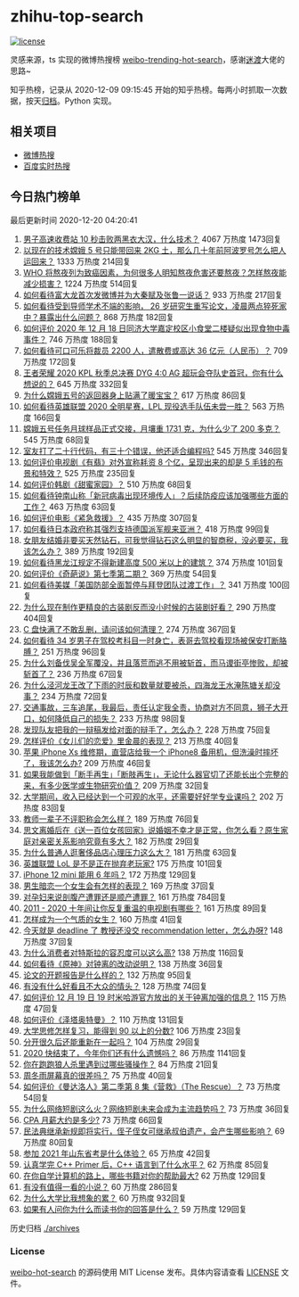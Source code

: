 # zhihu-top-search

[![license](https://img.shields.io/github/license/Arrackisarookie/zhihu-top-search)](https://github.com/Arrackisarookie/zhihu-top-search/blob/master/LICENSE)

灵感来源，ts 实现的微博热搜榜 [weibo-trending-hot-search](https://github.com/justjavac/weibo-trending-hot-search)，感谢[迷渡](https://github.com/justjavac)大佬的思路~

知乎热榜，记录从 2020-12-09 09:15:45 开始的知乎热榜。每两小时抓取一次数据，按天[归档](./archives)。Python 实现。

## 相关项目
+ [微博热搜](https://github.com/Arrackisarookie/weibo-hot-search)
+ [百度实时热搜](https://github.com/Arrackisarookie/baidu-hot-search)

## 今日热门榜单

<!-- Rank Begin -->

最后更新时间 2020-12-20 04:20:41

1. [男子高速收费站 10 秒击败两黑衣大汉，什么技术？](https://www.zhihu.com/question/435382356) 4067 万热度 1473回复
1. [以现在的技术嫦娥 5 号只能带回来 2KG 土，那么几十年前阿波罗号怎么把人运回来？](https://www.zhihu.com/question/433879777) 1333 万热度 214回复
1. [WHO 将熬夜列为致癌因素，为何很多人明知熬夜危害还要熬夜？怎样熬夜能减少损害？](https://www.zhihu.com/question/435367092) 1224 万热度 514回复
1. [如何看待富大龙首次发微博并为大秦赋及张鲁一说话？](https://www.zhihu.com/question/435523097) 933 万热度 217回复
1. [如何看待受到导师学术不端的影响， 26 岁研究生重写论文，凌晨两点猝死家中？暴露出什么问题？](https://www.zhihu.com/question/435379962) 868 万热度 182回复
1. [如何评价 2020 年 12 月 18 日同济大学嘉定校区小食堂二楼疑似出现食物中毒事件？](https://www.zhihu.com/question/435530237) 746 万热度 188回复
1. [如何看待可口可乐将裁员 2200 人，遣散费或高达 36 亿元（人民币）？](https://www.zhihu.com/question/435413923) 709 万热度 172回复
1. [王者荣耀 2020 KPL 秋季总决赛 DYG 4:0 AG 超玩会夺队史首冠，你有什么想说的？](https://www.zhihu.com/question/435569440) 645 万热度 332回复
1. [为什么嫦娥五号的返回器身上贴满了暖宝宝？](https://www.zhihu.com/question/435209761) 617 万热度 86回复
1. [如何看待英雄联盟 2020 全明星赛，LPL 现役选手队伍未尝一胜？](https://www.zhihu.com/question/435559065) 563 万热度 166回复
1. [嫦娥五号任务月球样品正式交接，月壤重 1731 克，为什么少了 200 多克？](https://www.zhihu.com/question/435518432) 545 万热度 68回复
1. [室友打了二十行代码，有三十个错误，他还适合编程吗?](https://www.zhihu.com/question/433932953) 545 万热度 346回复
1. [如何评价电视剧《有翡》对外宣称耗资 8 个亿，呈现出来的却是 5 毛钱的布景和特效？](https://www.zhihu.com/question/435385991) 525 万热度 235回复
1. [如何评价韩剧《甜蜜家园》？](https://www.zhihu.com/question/432809464) 510 万热度 68回复
1. [如何看待钟南山称「新冠病毒出现环境传人」？后续防疫应该加强哪些方面的工作？](https://www.zhihu.com/question/435533074) 463 万热度 63回复
1. [如何评价电影《紧急救援》？](https://www.zhihu.com/question/268538917) 435 万热度 307回复
1. [如何看待日本政府称其强烈支持德国派军舰来亚洲？](https://www.zhihu.com/question/435506994) 418 万热度 99回复
1. [女朋友结婚非要买天然钻石，可我觉得钻石这么明显的智商税，没必要买，我该怎么办？](https://www.zhihu.com/question/422969084) 389 万热度 192回复
1. [如何看待黑龙江规定不得新建高度 500 米以上的建筑？](https://www.zhihu.com/question/434748524) 374 万热度 101回复
1. [如何评价《奇葩说》第七季第二期？](https://www.zhihu.com/question/435578317) 369 万热度 54回复
1. [如何看待美媒「美国防部全面暂停与拜登团队过渡工作」？](https://www.zhihu.com/question/435477657) 341 万热度 100回复
1. [为什么现在制作更精良的古装剧反而没小时候的古装剧好看？](https://www.zhihu.com/question/23039866) 290 万热度 404回复
1. [C 盘快满了不敢乱删，请问该如何清理？](https://www.zhihu.com/question/379384714) 274 万热度 367回复
1. [如何看待 34 岁男子在驾校考科目一时身亡，表哥去驾校看现场被保安打断胳膊？](https://www.zhihu.com/question/435071143) 251 万热度 96回复
1. [为什么刘备伐吴全军覆没，并且落荒而逃不用被斩首，而马谡街亭惨败，却被斩首了？](https://www.zhihu.com/question/435204088) 236 万热度 67回复
1. [为什么泾河龙王改了下雨的时辰和数量就要被杀，四海龙王水淹陈塘关却没事？](https://www.zhihu.com/question/339157587) 234 万热度 72回复
1. [交通事故，三车追尾，我最后，责任认定我全责，协商对方不同意，狮子大开口，如何降低自己的损失？](https://www.zhihu.com/question/434999943) 233 万热度 98回复
1. [发现队友把我的一辩稿发给对面的辩手了，怎么办？](https://www.zhihu.com/question/435040299) 228 万热度 75回复
1. [怎样评价《女儿们的恋爱》里金晨的表现？](https://www.zhihu.com/question/430702100) 213 万热度 40回复
1. [苹果 iPhone Xs 维修期，直营店给我一个 iPhone8 备用机，但洗澡时摔坏了，我该怎么办?](https://www.zhihu.com/question/352661470) 209 万热度 46回复
1. [如果我能做到「断手再生」「断肢再生」，无论什么器官切了还能长出个完整的来，有多少医学或生物研究价值？](https://www.zhihu.com/question/435551529) 209 万热度 32回复
1. [大学期间，收入已经达到一个可观的水平，还需要好好学专业课吗？](https://www.zhihu.com/question/435522626) 202 万热度 83回复
1. [教师一辈子不评职称会怎么样？](https://www.zhihu.com/question/349386518) 189 万热度 76回复
1. [思文离婚后在《送一百位女孩回家》说婚姻不幸才是正常，你怎么看？原生家庭对亲密关系影响究竟有多大？](https://www.zhihu.com/question/435141836) 182 万热度 29回复
1. [为什么普通人逛奢侈品店心理压力这么大？](https://www.zhihu.com/question/435313702) 181 万热度 63回复
1. [英雄联盟 LoL 是不是正在抛弃老玩家?](https://www.zhihu.com/question/433381458) 175 万热度 101回复
1. [iPhone 12 mini 能用 6 年吗？](https://www.zhihu.com/question/435047797) 172 万热度 129回复
1. [男生暗恋一个女生会有怎样的表现？](https://www.zhihu.com/question/27281431) 169 万热度 37回复
1. [对孕妇来说剖腹产遭罪还是顺产遭罪？](https://www.zhihu.com/question/332006128) 161 万热度 784回复
1. [2011 - 2020 十年间让你反复重温的电视剧有哪些？](https://www.zhihu.com/question/433710243) 161 万热度 89回复
1. [怎样成为一个气质的女生？](https://www.zhihu.com/question/400637855) 160 万热度 41回复
1. [今天就是 deadline 了 教授还没交 recommendation letter，怎么办呀?](https://www.zhihu.com/question/435039485) 148 万热度 37回复
1. [为什么消费者对特斯拉的容忍度可以这么高?](https://www.zhihu.com/question/431530338) 138 万热度 116回复
1. [如何看待《原神》对钟离的改动说明？](https://www.zhihu.com/question/435578698) 138 万热度 36回复
1. [论文的开题报告是什么样的？](https://www.zhihu.com/question/345217290) 132 万热度 95回复
1. [有没有什么好看且不大众的情头？](https://www.zhihu.com/question/412162154) 128 万热度 74回复
1. [如何评价 12 月 19 日 19 时米哈游官方放出的关于钟离加强的信息？](https://www.zhihu.com/question/435581109) 115 万热度 47回复
1. [如何评价《泽塔奥特曼》？](https://www.zhihu.com/question/382576799) 110 万热度 131回复
1. [大学思修怎样复习，能得到 90 以上的分数?](https://www.zhihu.com/question/53903161) 106 万热度 23回复
1. [分开很久后还能重新在一起吗？](https://www.zhihu.com/question/434143220) 104 万热度 29回复
1. [2020 快结束了，今年你们还有什么遗憾吗？](https://www.zhihu.com/question/427271103) 86 万热度 1141回复
1. [你在跑跑狼人杀里遇到过哪些骚操作？](https://www.zhihu.com/question/435092444) 84 万热度 21回复
1. [周冬雨屏幕真的很差吗？](https://www.zhihu.com/question/392048166) 75 万热度 40回复
1. [如何评价《曼达洛人》第二季第 8 集《营救》（The Rescue）？](https://www.zhihu.com/question/435458949) 73 万热度 54回复
1. [为什么网络短剧这么火？网络短剧未来会成为主流趋势吗？](https://www.zhihu.com/question/435481026) 73 万热度 36回复
1. [CPA 月薪大约是多少?](https://www.zhihu.com/question/411797031) 73 万热度 66回复
1. [民法典继承新规即将实行，侄子侄女可继承叔伯遗产，会产生哪些影响？](https://www.zhihu.com/question/435436480) 69 万热度 80回复
1. [参加 2021 年山东省考是什么体验？](https://www.zhihu.com/question/435496490) 65 万热度 42回复
1. [认真学完 C++ Primer 后，C++ 语言到了什么水平？](https://www.zhihu.com/question/24867368) 62 万热度 85回复
1. [在你自学计算机的路上，哪些书籍对你的帮助最大?](https://www.zhihu.com/question/421913237) 62 万热度 129回复
1. [有没有值得一看的小说？](https://www.zhihu.com/question/433720423) 60 万热度 286回复
1. [为什么大学比我想象的累？](https://www.zhihu.com/question/425332077) 60 万热度 932回复
1. [如果有人问你为什么而读书你的回答是什么？](https://www.zhihu.com/question/434964207) 59 万热度 129回复
<!-- Rank End -->

历史归档 [./archives](./archives)

### License

[weibo-hot-search](https://github.com/Arrackisarookie/zhihu-top-search) 的源码使用 MIT License 发布。具体内容请查看 [LICENSE](./LICENSE) 文件。
